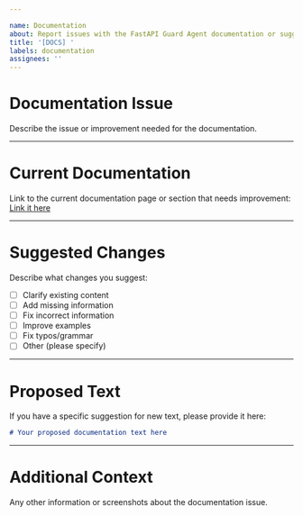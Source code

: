 ```yaml
---

name: Documentation
about: Report issues with the FastAPI Guard Agent documentation or suggest improvements
title: '[DOCS] '
labels: documentation
assignees: ''
---
```


Documentation Issue
===================
Describe the issue or improvement needed for the documentation.

___

Current Documentation
=====================
Link to the current documentation page or section that needs improvement:
[Link it here]()

___

Suggested Changes
=================
Describe what changes you suggest:

- [ ] Clarify existing content
- [ ] Add missing information
- [ ] Fix incorrect information
- [ ] Improve examples
- [ ] Fix typos/grammar
- [ ] Other (please specify)

___

Proposed Text
=============
If you have a specific suggestion for new text, please provide it here:

```markdown
# Your proposed documentation text here
```

___

Additional Context
==================
Any other information or screenshots about the documentation issue.
